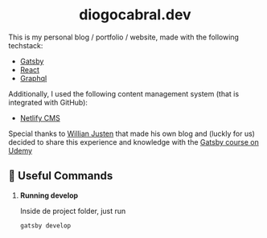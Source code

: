 <h1 align="center">
  diogocabral.dev
</h1>

This is my personal blog / portfolio / website, made with the following techstack:

- [Gatsby](https://www.gatsbyjs.org/)
- [React](https://reactjs.org/)
- [Graphql](https://graphql.org/)

Additionally, I used the following content management system (that is integrated with GitHub):

- [Netlify CMS](https://www.netlifycms.org/)

Special thanks to [Willian Justen](https://willianjusten.com.br/) that made his own blog and (luckly for us) decided to share this experience and knowledge with the [Gatsby course on Udemy](https://www.udemy.com/course/gatsby-crie-um-site-pwa-com-react-graphql-e-netlify-cms/)

## 🚀 Useful Commands

1.  **Running develop**

    Inside de project folder, just run

    ```shell
    gatsby develop
    ```
